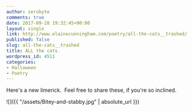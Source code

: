 ```yaml
---
author: zerobyte
comments: true
date: 2017-09-28 19:32:45+00:00
layout: single
link: http://www.elainecunningham.com/poetry/all-the-cats__trashed/
published: false
slug: all-the-cats__trashed
title: ALL the cats.
wordpress_id: 4511
categories:
- Halloween
- Poetry
---
```


Here's a new limerick.  Feel free to share these, if you're so inclined.

![]({{ "/assets/Bitey-and-stabby.jpg" | absolute_url }})
